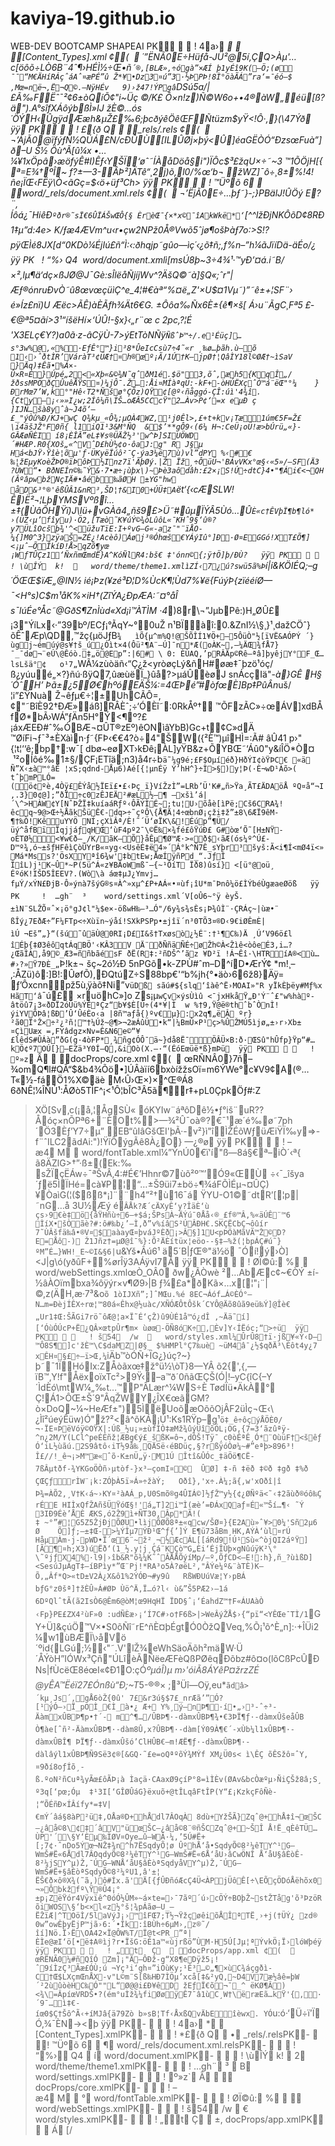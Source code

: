 # kaviya-19.github.io
WEB-DEV BOOTCAMP SHAPEAI
PK     ! 4a›\  *   [Content_Types].xml ¢(                                                                                                                                                                                                                                                                                                                                                                                                                                                                                                                                  ´”ËNÃ0E÷Hüƒå-JÜ²@5í‚Ç*Q>Àµ'­…c[öôõ÷LÒ6B¨4ˆ¶›HÉÌ½÷Œ•ñ`´®,[BLÆ»‚÷ógà”×ÆÍ
þ1yÉî9K(–Ö;(ø
¯¯“M€ÄHíRÁçˆáAˆ¤æPÉ”û Ž*¥•Dz3¤ú”3·½ÞPÞ!8Ì°öàÃÁ”ra‘=¯éó–$‚Mœ=në¬‚Ë¬Q©.–NÿHÉv	9)›ž47!ÝPgâ`DSú5a/|£Ã‰FËˆ¯²¢6±òQíÕ¢"i~Üç ©/K£ Õ×n!z)Ñ©W6o+•4®àW„éü[ß?ä").A°sîfXÁôýbßÌ»IJ
žÈ©…ós´ÖÝH‹ÛgÿdÆæh&µŽ£‰6;þcðýêÖêŒFÑtüzm$yŸ<!Ô·‚}(\47Ýð  ÿÿ PK     ! *£{ð   Q   _rels/.rels ¢(                                                                                                                                                                                                                                                                                                                                                                                                                                                                                                                                  ¬’ÁjÃ0@ïƒýƒÑ½QÚÁ£N/cÐÛÙ[ILÛØj×þý<Û]éaGËÒÓ“ÐzsœFuà”]ð–U
Š½	Öù^Ã[û¼x •…¼¥1xÖpâ›æöfýÊ#I)Êƒ‹YŠÏ‘øˆ˜ÍÀå*Döå§i")ÏÔc$³£žqU×÷˜~3 ™1ÕÖjH[{ª=E¾†ºÎ~
f?±—3-ÂÞ²]ÄTê“¸2j)õ,l0/%œ‘b¬
žWZ]¯ô÷¸8±%!4!ñe¡ÏŒ‹FËÿ\Ò<ãGç=$‹ö+ü­ƒ³Ch>   ÿÿ PK     ! ™Üºõ   6   word/_rels/document.xml.rels ¢(                                                                                                                                                                                                                                                                  ¬’ËjÃ0E÷…þƒ˜}-;}PBälJ!ÛÖý E?¨,	Íôá¿¯HiêÐ`ºðr®˜sÏ€6ÛÏÁŠwŒÔ{§ ÈrèŒ¯{×*x©¯îAkWkë*‘`[^^lžÐjNKÔõD¢8RÐ1‡µ”d:4e> K/ƒæ4ÆVm^u‹r•çw2NPž0Å®Vwõ5ˆjø¶ošÞàƒ7o:>S!?pÿŒÌé8JX[d“0KDò¼ÉjIú£ñ“Ì:‹:ðhqjp˜gûo—ìç´‹¿õ‡ñ;,f%n–”h¼ãJïíDä-äÉo/¿   ÿÿ PK     ! “%›  Q4     word/document.xmlì[msÚ8þ~3÷4¾¹·™yÐ’¤á.i˜B/×²,lµ¶ä‘dç×ßJØ@J¯Gè:sÎlëåÑjíjWv^?ÄšQ©˜à]§Q«;ˆr"|Æƒ®ónruÐvÒ˜û8œvœ*çüìÇ^e_4¦\#€àª“%¤ë„Z'×U$¤1Vµ˜)”˜ê±+¦SF¨›	é»Íz£nï)U
Æëc>ÃÊ)àÈÃfh¾Ät6€G.	±Ôôa‰Ñx6È±{ê¶×š[ Á›u¨ÃgC¸Fª5 £­€@ª5¤ãí>3¹“íšëH­í×‘ÚÛ!­-§x}‹„r¨œ
c
2pc,?¦É 'X3ELç€Y?)a0ã·z-âCÿÙ-7>ýEtTòNÑÿ`ÑßˆÞ™÷/.e¹Éüç]…s°3w%@‚«%·EƒÊ°™}i³8*ÛeIcCsù7÷4˜«r	¸‰ø…þãh.ù—õ
1‹›ˆðtÌR’Várà­T³¢ÜÆ†¤h®œº¡Ã/1Ú†K–jpØ†¦QâÌY18l©ØÆ†~ìSaV }Äq)‡Êã•%Á×-Û×R¤É}Úpé„2<«Xþ«&©¾N˜qˆðM1é.$ö"3‚õˆ,æh5{KqÎ„/žðssMPÖðÇÛuêÅŸS¤)¼jÔ¯.Ž…:Åi¤MÍàªqÜ:-kF+-òHÚËXçˆÒ™á¨ëŒ"°¼	}ÐrM­œ7’W‚k°"Hê‹T2*Ñšø°ÇÕz)QŸ¢[@º‹ñåggó-ÇÎ:úì'4¾î.{Cty—¡‹»»I¿w;2Íô¼ñ\ÌŠ…oÆÂ5CCcŸ"2…Àv>P¢‘=x eµÐ ç
]IJÑ…šà8yˆà~J4õ‘—£_"ýÒû%Ð/KJ+wÇ Q¾kµ_«Ô¾;µOÀ4WZ‚¹j0Êl>‚£+t+kv¡Tæ1úm€5F=Ž£\i4äšJŽ°F0ñ{
l1iQ1¹3&M°ÑQ	&$’**gÔ9‹(6¼ H¬:CeÜ¡oÜ!æ>bÚrü„«}-GÂÆøÑÈI
í8¡ÈÎÂ”eL‡¥s®ÜÄŽ½³'w^Þ]SIUÖWD´#HÆP.R0{XOš„«^VˆD£hÙ½¢o·ôaJ:g"
R J§µ	Há<bJŸ›Ÿîè¦õµ'ƒ·ÜKyëÏúô²¯Ç·ýa3¼ë7ù)vl”dPY %‹#€‰¦žEµyKoèŽÞO®ïÞôÞ½Inz7ï'ÃþØý.|Ž	Ïž¸÷ÔüÜ¬'BÁvVKx°œ§‹«5»/—SF(Ä3
?ÜW“•
BðNEÍn©‰˜Ý&·7•æ÷¡ùþx\)~Þè3aôdâh:£2×¡S!Ú÷dtC}4•"¶Ái€<¬QH	(ÂºâpwbžNçIÄ#•âéb‰ãØH ±YG­"hw
åD&³°®'êßÛÂ1&nR³,ŠD¦†&I0+ÚÜ‡A`ët‘\{‹cÆSLW!Ê)Ë²¬¦LþYMSVºßî…±‡(ÙâÕHŸï)J\Iü+vGÀâ4„ñš9£>Ü˜#ûµÏÝÂ5Ùó…Û`È«c†ÊVþÏ¶b¶ló*
›(ÜZ‹µ’fîyu)·Ö2,[Tæò˜K¥úÝ©¾òLûôL«¯KHˆ9§‘û®?y7ÜLîOcšþ¾'^<üžuTïE:I+ºvG—G«-az¯"¨ïÅO­¼{]M0^3}zÿaŠ=ZÈ¿!Acèô)Áøj³®Óhœš€YÁýIû°]Ð·Ø¤EGGó!XT£Õ¶]<¡µˆ—ÕÎkíÐ!Å>qZõ¶yœ
¡WƒTÛÇz1‘ÑxñmŒmdË}A^KóÑlR4:bš€ ‡'ónn©{;ÿ†Ö]þ/ÐÙ?   ÿÿ PK     ! \ùÎÝ  k!     word/theme/theme1.xmlìZÍ‹7¿ú?swü5ã%Þ`í|í&KÖIÉQ;–g´ÖŒŒ$ïÆ„@IN½
ié¡Þz(¥zé³Ð¦D%ÙcK¶¦Ùd7%¥ë{FúýÞ{zïééíØ—¯<H°s)C$m¹åK%×iH†(ZîÝA¿ÐpÆA:˜¤°åÎ s¯lúÉe°Åc˜@GðS¶ZnÌùd«Xd¡ì™ÀTÌM ·4*)8r\¬”JµbPê:)H„ØÛ£
¡3"ÝíLx‹·”39bº/ECƒ¡°ÃqY~°0uŽ n¹BÏàî:0.&ZnI½\§¸}¹¸dažCÖˆ}õÊˆÆp\QD,™žç{µöJƒB`¾	ìÕ{µ^m%Q!@ŠÕÎÍ1¥Ö+—5ÔüÒ"½[ïVË&AÓPÝ ´}ùgj~émúý@s¥†š_ú¿Óìt×4(Ôü²¶A¨—Ú]¯n*Æ(oÀK~­,—¼ÄŒ¾fÅ7}¯_¯dø¬¨eÚ\@Êóò.‡„ö@Ep”:|6#
\ 0: ÈÙAQ,’pRÂÄp©Rê—ªâ]þyêjY°F_Œ…lsLšä°¢	o¹7„`WÃ¼zùòäñ‹“Ç¿ž<yròøçLý&ñH#øæ‡¯þzö¹óç/ß¿yúué„×?}ñú·ßÿQ7,ûæùëÏ_}ûå?>µáÛèøJ snÁcçIä"-*à}GÊ H§´ÓˆH’
Þã±¿5Ø€hºóEÄŠ¼:=4ŒÞé”#òfœÈ]Bp‡PûÂn*uš/¦i”£ŸNuà Ž¬êƒµ€÷¦±UhCÃÔ=,¢"˜BîÈ92†ÐÆ»áß]RÂÈˆ;÷‘ÓÈî˜:0RkÅº† ™ÕFzÃC»÷œÁV]xdBÅfØ*bÃ›WÁ”ƒÄn5H°Ý<¶º?£¡áxÆEÐ#ˆ‰ÓBÆ¬¤ÛT®zEº)êONìâYbB)Gc+t¢C»dÄ ™ØíFi¬ƒ¯³±ÈXàìn·ƒ˜{FÞ‹€€4?ò÷4"ŠW({²È™)µîHÌ=:Ã# ­âÛ41
p›"{¦t¦‘‘ê;bp†:w¯[	dbø~eøXT›kÐê¡ÀL]yŸB&z+ÕYBŒ˜‘Áû0"y&íÎÖ*Ò¤	 ¹²oÍôé‰1±§/ÇF¡ETîä;n3)å4r÷b`ä˜¼g9é;£F$Oµíéð}HðÝI¢òŸÞC€
«ä Ñ”X‹±à™°âÈ
¦xS;qdnd-Åµ6)Aé[{¦µnÉÿ Ý’hH^}÷Ì>§)y¦Þ(·È¬wD¹Àõ>( tˆþmPLÓ=(ö¢ºè‚4Òÿ£ÊÝå½ÏEï£•£‹Þç_ï}VíŽzÌ”=LRb’Ü'K#„ñ>Ÿa¸ÃT£ÄDAöÅ ºQ¤å“¬I,.3}0¢@];”ðÏ÷c0zÊJEÄ²#æL½–¶
—xšì’á|´\^>HÀW¢Y[NˆÞŽÏ‡kuíaáRƒº‹ÔÃÝÌÉ~;tu¦U›õåè[ìPë;Cš6CRA¾!êcq~9@>Œ÷½ÅãkŠüÊ€-dq>÷˜çºÔ\{Å¶Ä¦4÷œbnØ¡çži‡ž”±8\6ÆÏ9êM-¶†‰Ò!KêuYYÖ
NÍ;çXìÂª/È!˜´Ü‘øÏK\&!Éúp”¶Ü/üý^åfBïÏqjjáƒqHŒ‘ùF4pº2¯\©Ë‰×¾fé£ôŸúÐ£
G#òœ‘Õ­˜[H±NŸ-oÈTØ½<¥w€ð–_/K/ãK—Õ}åÊµ¶Ø™Æ·>«ð$‹ãÆ(ós¼º^Ú£-D™º¾,ó~±šƒHFêìÇòÛYrB«¤yg‹<UsêÉ‡ë4»´Á°k^Ñ7Ê_sYþr³šyš:Ã<i¶Í<mØ4ï<»Má*Mss?'ÖsXYªî6¾w'‡btEw;ÅœÍ­ÿñPd_“.JƒÎ
ÎîL)j¹K~Û*~P(5ü^Á«z¥BÃoWmß¯–{~¹ÔíT	Ïð8)ûsí} <[ü°@oü¸ ÉºóK!IŠD5ÎEEV?.(Wò\à áœ‡µJ¿Ymvj…fµÝ/xÝN£ÐjB·Ô»ýnà7šýG®s¤À^»xµ^£P+AÁ«•¤ùf¡îU*m¯Þnô¼ö£ÌÝbéÙgæaeØöß   ÿÿ PK     !  …gh¨  ³
     word/settings.xml´V[oÛ6~°ÿ èyŠ.±ìN¨SLŽÕ¤ˆ×¡ö°gJ¢l"¼$e×-ößwH‰–³…Ó"/6y¾s¾sÈs¡Þ¾ûÌ¨·ÇRÁç~|ùæ•¨	ßÎý¿7EðÆ÷”F¼FTp<÷Xùïn~ýåí!SXkPSPp•±jîï´n³0TÕ3¤®D‹9€iØÊmÈ|ìÚ ¬Eš”„}“(šú˜ûäÙ@0RI¡D£I&š†Txøsò¿½É­¨:†¹¶C‰)Ä ¸Ú‘V96ö£l îÉþ{‡Ø3êôqtÁqBÖ'‹KÂ3­V
Ä¨ðÑñäÑÉ÷øŽh©À<Žìê<òôeÉ3‚i…?¿ŒãÍÀ‚å9©_Æ3=ññbãésF ðË(R‡:²ñDŠ^’ãz ¥D²ï !Á¬Êî·\HTRíA®<ù…#›?»Ÿ7ÐÈ_„`Þ!k±¬ šç~2ó½Ð 5nPGõ•k-ZPÙ#ˆm–D^íD•ÆrÝ¢
*m!¸–‚:ÅZü)ô:]B!:ÛøfÕ)\,ÐQtúZ÷S88bp€'“b%jh{°•äò›66ž8}Äÿ=	ƒ’Ôxcnn­pž5ù‚ÿàõ‡Ni”v`üDß sãú#${slq‘îàê^Ë›MOAI»"R
yÏkÈþëy#Mƒ%x HãT‘â`¯ú£ ×ruöhC»]o Zs¡µ`wÇv×ýsÙìû <¯jxHkåŸ„Ð'Ý¨ˆ£"w%hàº-âtöû7¡3«ðDÏ2óÚü%ÝÊªÇz“b¥$È[Ù÷(4*¥|Ì	w
%†9‚Ÿ@ë®thˆbˆÒnÌ!ýiYVÕÞâ¦ßÐ’Û‘ÛéÈo‹a |8ñ™aƒå{)ºv€µ}:x2q¶„ëÂ ºr}²ã0Ï°Ž×÷²¿²ñ¦™†¼Úž~@¶>¬2æÁûÜ•k“|¼BmÛ×P¹ç>%ÛŽMÚ5ìjø„±›r›Xb±¤ÇìUæx =,FYâdgz×Nv=Ê&N6e©“¥£lêdS#ÛÁà”ðG(g·4òFP*¸¾ñg¢ÓÔ¯ä~}då8Ë¯ÖÂÜ×B:ð·ŒSû"hÛfp}Ÿp“#…kÖ¢º7OÚ[}—EZä³Y0Í—Q,&iOò(X.—·“(ÉóEœüë*ß}mÞü  ÿÿ PK     ! º»z`  Â   docProps/core.xml ¢(                                                                                                                                                                                                                                                                  œRÑNÂ0}7ñ–¾omQ¶l#QÃ“$&b4¾Õö•­]ÚÂàïí6bxòížžsOï=m6ÝWe°c¥V9¢A(®…T«½-fáÖ1%X©äè M‹Û›Œ×)×^Œ®Á8	6ðNÊ¦¼ÎÑÚ¹:ÅØò5TÌF^¡<¹Ô¦bÎC³Â5ã¶r‡+pL0ÇpkÖƒ#:Z
>XÖ[Sv‚c(¡å,¦Åg­SÙ«
óKYIw¨áªôDê½•ƒ°iš¨uR??Åóç×nÕPª6+¨ÈOt%>—¾²Û¯oà®?€¯¹æ´é‰ø˜7ph´Ö3Èƒ’Y7÷µ” EB“ûIâGšŒI'þÃ·-v²}ì"îÌŽÉõWƒüÆiŸÏ‰y=>-f¨ˆILC2ãdAi:")!ŸíÔýgÃê8À¿O} —¿®ø  ÿÿ PK     ! –	
æ4  M     word/fontTable.xml¼”ÝnÚ0€ï'í"ß—8á§€ª–iÒ´‹ª{ ã8ÄZlG>†”·ß±(Ek:‰ sŽÏçËÁw÷¯ªŠvÂ‚4:#É€’Hhnr©7ùõ²º™’Ó9«ŒÙ ÷‹¯_îšya´ƒë5ÌÏHé\=cà¥P¦“…±Š9üi7±bö÷¶¾áFÕÌÉµ¬¤ÛÇ)¥ÒaìG(¦($ßß*¡]¨­¨h4”²†­ù­16¯­á ŸYU-O1©˜dtR’[¦p|˜nG…å	
3U½Æý é`ÂÅk?Æ´cÄXyÊ‘y?ÎäÈ‘ù	çs›9€è‡ö{åŸHñù÷6–­+$á;ŠPsÀ~ÄÝú¯0Åå‹®_£f®™Â‚%«äÚÊ¨™6 ÌíX•šÒãè?#:ô#‰b¿’—Ì‚ð”v%íâS²ÚÂÐH€.SKÇËCbÇ¬ôûír 7˜ÙÂšfä‰â•®V¤$aàayŒ¤þváJºÈð¡>Â§]1U<pÞÖàMãVÃ™Ž©D?E=Åô-) Ž1Jñz†=µØ@î¯%}:Õ²ÄÈítüx¦eöo--§‡–%ž(¦bpÁÇ#ú˜}ºM”É…}WH!_E~©I&§6|`u­&Yš­•Âú6¹ ä5´B|ƒŒ®"ä½ö
¯Óí!ý›Ò]<J|g\ó(yðûF+%ørÎÿ3AÁÿvI7Å   ÿÿ PK     ! ØÏ©û:  %     word/webSettings.xmlœÒ_OÂ0 ðw¿ÃÒwè ²…AbÆc¢~€ÒÝ ±í-½âÀOïmbxa¾ôÿýr×v¶Ø9›|B ƒ¾£a*ðKã×…x[¦"¡¨|©,z(ÄH,æ·7³&o`õ
1òIJXñ”;]ˆMŒu.%é
8EC¬Áóf…Á©ÈÓ°–N…m=ÐèjÍÊX÷rœ¦™80á«Êhx@½uàc/XÑÓÆÔtÔšk´CYÔ@Äõ8ûã9eü‰Ý]@Îè€„Ur1‡Œ:ŠÃGi7rö˜ôÆ@¦a×Ï˜É‘çŽ)û9ÙÉ1å™ó¿dÎ ‚~Ää˜í][‘ÓùÓÚcP+Ë¿QÂ×œtpÛr¶m×
ùøœ-ÖÑ8óK÷‚Èv]Y‹ÍËóc;“>÷ü  ÿÿ PK     ! š54  /w     word/styles.xml¼ÛrÛ8†ï·jß¥«Ý‹D–™Ô8S¶]c'žÈ™\C$daMZ|Ø§_ $%HMPl°Ç7‰uè ~üM4â¯¿½$qðÄ³\Èôt4y¿7
xÊH¤§£÷—ï>Œ‚¼`iÄb™òÓÑ+ÏG¿}úç?~}þ˜¯1ÏHóIx:ZÅòãxœ‡ž°ü½\òT}8—YÂ
õ2{',{,—ïB™,Y!f"ÅëxoïxTc²>9Ÿ‹–a™ð´0ñãŒÇŠ(Ó|!–yC{îC{–Y´ÌdÈó\mtW¼„‰t…™P"ÂLær^¼WS÷È TødÏü•ÄkÀ° Ç!Á1>ÔŒ±Š´9"ÂqŽWY¿ÎX€œãGM?ò×DoQ~¼~HeÆf±")5ÌëUoõæOõõOjÂF2üÌç¬Œ‹\¿Ìî²úeýÊüw)Ó"ž?²<â^õKÁ¡Ú¹:Ks1RŸp–g¹`ö‡_ê÷ôçýÅÖÈ0/¬·ÏE¤ÞëVóÿ©OŸX|:Úß_½u¡»±ùfÌÒ‡æMž¾ûýÜîõÖL¡OG,{7=3‘ãzûªÿ­­^n¿2M/Y(LCl^peÉÉñž¦ÆBg€ý£_šßK=ô¬,dÓŠ!Tÿ¯¸c0òÊªÊ¸Ó*¨OùüF†<šêƒÓ‘iL½ùãú.2S9âtô‹iT½9å‰¸QÄSë‹éBDüç‚§?r­ßÿóÒø¼~#”eªþ>896³!Î£//!_ê¬¡>M™æ«ˆõ·K±nÜ„ÿ·M1Ú Îtî&ÛÓc_‡äÖö¶CË­­7ßÂµtðf-¾YKGoÖÒñ›µtòf-}x³–çomI¤©	ÛØ] ‡-ñ ‡ëð ‡©ð ‡gð ‡%ð ÇŒÇƒrÌW¨¡k:ZÓþÀ5ï»Á»÷žàÝ;	Oðî}‚'x÷.À¼;ã{‚w'xOðî|î	Þ¾=ÀÕ2,¸V†K‹á~›KY¤²àAÁ_p,U0Smõ®g4ÛIÁ©]½ƒŽ™y½{¢¿ØÑºä<˜‹‡2ãùð®óô‰ÇrÉE
HIÌxQfŽAñšÜŸóŒ§!'á„T]2i™Ì(æè’=ÐÁxQaƒ¤É«™­Ší…¶‹ ˜Ý	3IÐ9Éè’ÅÈ	ÆKS‚ó2Ž9ì+ÑT30‚Âp*Ã!( ‡ ~°”#¦G5Z5ŽjÐjÕØU•lìjÕØÕ8ª±«qcw/ŠØ¤}{E2Aù»ˆ¥>0¼'Sñ2µ6 Ø	Õ]ƒ;–±‡Œ->¼ÝÎµ7ÝÐ¹Œ^ƒ{’]Ý
E¶ü73åBm¸HK‚AÝÀ‘ùl¤rÚ
HåµÀm·j-­pWD•Ï´œ­6¨~ž²¸¬½ÆcÁL[[áRd9!Ú¹Sù«^òjQI2áºŸ][Ã¶¤h;X3)úËð‘(1_½.y¦j¸Çá¨KÇò™G„Èi‘ÉjÎÙþ×gNûúÿK²\°\˜ºjƒX4%·l9|›îb&R"õ¾¼K˜ˆÂÅÅÕýíMp/—º,ÕƒCD<—E!:h},ñ_?ùìßD]<SesúJµÁgT‡–íBPìy*”Œ¨Pj!*RA³o5À?øëL²,"ÂÝe¼º&¨àTÈ)K–Õ‚„Âf*Q>«tD±V2À¿X&ô1%2ÝÓÐ¬#y9û	RßWÐUúVæ¦Y›pBÁ
bƒG°z0šª]†žÈÛ»Á#ØÞ
Ùö^Ä,Ï…ó­?l‹ ù&”Š5PÆ2›—1á 6DºQlˆtÃ(ã2IsÒ6@Êm6@òM¦œ9HqHÏ ÏDD§ˆ¡‘ÉahdZ™†F«ÁUAàÒ ‹Fp}PE£ZX4²ùF»0 :udÑÈæ›¡‘Í7C#›o†F6ß>|>WeÂýŽÅ$›{“pï“<YÊŒe¯TÌ/1`GY+Ü]&çúÖ™V×•S0õÑî˜rE^ñÈ¤þÉgtÓ0ÒžQVeq,%Õ¡¹õ^È„n]:·+ÎÜi2¼w1ùBÆÏ\›åVö´ºid{LGú;½‹"˜.V'lŽ¾eWhSäoÄõh²mäW·Ü´ÅÝòH”IÓWx³Çñ"ÚLîèÃÑëeÆFèQßPØêqÐõbz#ô¤o(lõCßPcÛÐNs|fÙcëŒ8éœI«¢Ð1O:çÓ*ºµáÎ)µ
m›'óiÃ8ÁYêP¤žrzZÉ
@yÊA™Ëéï27£Ónßù“Ð;~T*5-®®× ;³Üî—Oÿ,eu*`ãdâ>´kµ¸Js´‚gÅ6òŽ{0û' 7£&r3ú§$7£_nrÆã’”Ó?[¹ýÓ–›Ï_pOÌ_€Ì_à•¿ Æ+
Y%¸ý—nÞ¶·í•„›³-ˆ÷³-ÄàmxÛBÞ¶p•†´- m^¶…/ÛBÞ¶·-dàmxÛBÞ¶¾•€3ÞÏ¶ƒ·-dàmxÛšeåÛB Ò¶àe[ˆñ²-ÄàmxÛBÞ¶·-dàm8Û‚x?ÛBÞ¶·-dàm[Ý09À¶€´-xÙb¼l1xÛBÞ¶·-dàmxÛBÎ¶ ÞÏ¶ƒ·-dàmxÛšó’ClHÛB€—m!ÆË¶ƒ·-dàmxÛBÞ¶·-dàlâýl1xÛBÞ¶Ñ9Së3¢®[&GQ·˜£e=oQªºõÝ¾MÝf XM¿Ü0s< ì\ÊÇ õÊSžô¤ˆY,¤9ðí8oƒÍõ¸­ß.ºoN²ñCuª¾yÃœ£ôÃÞ¡à Ìaçä·CAaxØ9çíP°8=ìÌÈv(ØAv&bcÒæºµ›ÑiÇŠž8â;S¸º3q[‘pœ;Óµ	‡¹3I[‘GÎØÛáG}ëxuõ+@tÎLqâFtÎP(Y“£¡KzkçFôÑè­¦“ÕÉñÐ×ÍÂífy*=‡V|€mÝ´âá§8àP²ü‡,OÅa®D+hÅdl7ÂOqÀ 8dù+YžŠÃ}Zqˆ@+hÅ‡î¬œŠC–¿âå©8\¢‡´âV"üœŠC–¿âå©8¨®ñŠCZqˆ@+~ŠÎ Å!Ë_qÈêTÜ…ÙP'´\§Y‘Èµ‰ÌØV¤Oye…û–WÂ·¼‚’5Ú#Ë+[;7¢·ˆnDo5Ýœ¬NŽ‡¾n^h7ËSqdyÕ¦ø ÛºhÅ‘å•SqdyÕ©8²¼êTY^¹G–WmŠ#Ë«6Ådl7ÂOqdyÕ©8²¼êTY^¹G–WmŠ#Ë«6Å‘åU›âCwÖNÎ Å‘åU§âÈòÊ­8²¼jSY^µ)Ž,¯ÚG–WNÅ‘åU§âÈòªSqdyåVY^µ)Ž,¯ÚG–WmŠ#Ë+§âÈòªSqdyÕ©8²¼ºU1‚â'±¦	ËŠ€ð×ô®X¾(˜ã,)ô#Íx.ã'Ä[{ƒÛÐñóÆcÇ4Ü<ÀPjÜôÊ[÷\EÕçÖDóÅëhõx0¬»Ôbkžfº\Ÿ®Û4¡°±p¡ZëŸór4Vÿxïê^0óÓ½ÛM»~á×te=›¯7ãº´ú›cÖÝ÷BOþŽ~stŽTåg'õ³ÞzöRõiWO­S\§‘b<×l«z½°š¦¾pÁãø–U_—ËŽïÆ|^TOöÌ/5laVýJ¡›™îFŒ7;T½¬ŸžçøêiõÅÎªTË¸›+j(†ÜÝ¿
­zd®
0w”owÊþyËjP™jã›6:´•Îk:îBÙh÷6µM›,z®˜/îí]Nö.Ï›Ë\OA42×Ï@ÔW%T/Ï@t<PR_”ª|ÈÌe@æI‘ö[•ë‡A®ìj?r•ÏšG:öÉ1a™«ùjrßö”ÙM·H5Ú[Jµ¦ªÝvkÖ¡Ï›lóWþéÿ   ÿÿ PK     ! „t  Ç   docProps/app.xml ¢(                                                                                                                                                                                                                                                                  œRËNÃ0¼#ñQî­Ó
Zm]¡"Ä—ÔÐž-g“X8¶eDÿž5¡!ˆ9íÌzÇ³Ãæ£ÓÙ;ú ¬Yç³i‘gh¤­”iÖùKy;¹Ê³…©„¶×ùC¾áçgðì­C†Œ$LXçmŒnÅX-v"L©m¨S[ß‰HÐ7ÌÖµ’xcå[‡&²yQ,~D4V7æ½âê=þW´²2ùûòèHC‰Ó""L“Ø@@i£Ð¥êD žEƒÏ€õ¬¯_^ ëKØ¶Â)<¾\=ÂpíœVRDŠ•?(ém°uÌž¾¼fiØøÿÊ7¯â1ùC¸W†\ëræEã…kŸ'{‚·´9¯…ì‡€­íœ0$Ç†Šô^Ã‹+íMJâ{ä79Zò b»sB¦Tf‹ÅxßQvÄbEîèwx. YÓ`u:ó·‘Ü÷ï’ÏÓ‚¾¯ÈN-><þ	  ÿÿ PK-      ! 4a›\  *                   [Content_Types].xmlPK-      ! *£{ð   Q               •  _rels/.relsPK-      ! ™Üºõ   6               ¶  word/_rels/document.xml.relsPK-      ! “%›  Q4               í  word/document.xmlPK-      ! \ùÎÝ  k!               2  word/theme/theme1.xmlPK-      !  …gh¨  ³
               B  word/settings.xmlPK-      ! º»z`  Â                 docProps/core.xmlPK-      ! –	
æ4  M               °  word/fontTable.xmlPK-      ! ØÏ©û:  %                 word/webSettings.xmlPK-      ! š54  /w               €   word/styles.xmlPK-      ! „t  Ç               ±,  docProps/app.xmlPK      Á  [/    
